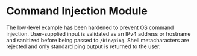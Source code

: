 # Command Injection Module

The low-level example has been hardened to prevent OS command injection.
User-supplied input is validated as an IPv4 address or hostname and
sanitized before being passed to `/bin/ping`. Shell metacharacters are
rejected and only standard ping output is returned to the user.
